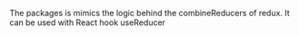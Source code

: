 The packages is mimics the logic behind the combineReducers of redux. It can be used with React hook useReducer 

